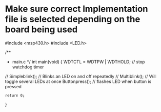 # Make sure correct Implementation file is selected depending on the board being used 

#include <msp430.h> 
#include <LED.h>


/**
 * main.c
 */
int main(void)
{
	  WDTCTL = WDTPW | WDTHOLD;	// stop watchdog timer
	
 // Simpleblink(); // Blinks an LED on and off repeatedly
 // Multiblink(); // Will toggle several LEDs at once
    Buttonpress(); // flashes LED when button is pressed

	return 0;
}
